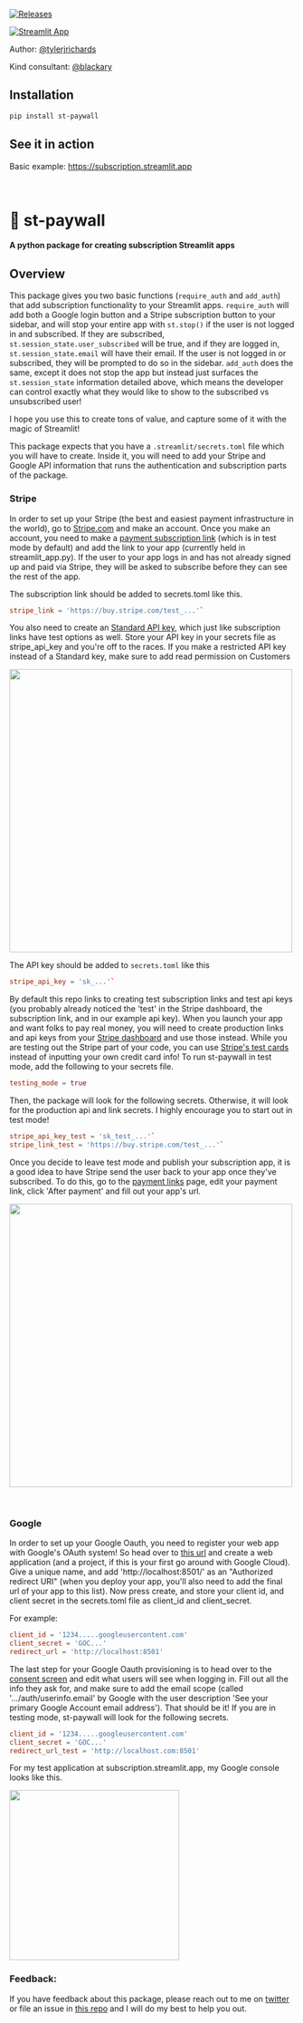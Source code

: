 [![Releases](https://img.shields.io/pypi/v/st-paywall)](https://pypi.org/project/st-paywall/)

[![Streamlit App](https://static.streamlit.io/badges/streamlit_badge_black_white.svg)](https://subscription.streamlit.app)

Author: [@tylerjrichards](https://twitter.com/tylerjrichards)

Kind consultant: [@blackary](https://github.com/blackary)

## Installation

```sh
pip install st-paywall
```

## See it in action

Basic example: https://subscription.streamlit.app

<p>&nbsp;</p>

# 🥟 st-paywall

<strong>A python package for creating subscription Streamlit apps </strong>

## Overview

This package gives you two basic functions (`require_auth` and `add_auth`) that add subscription functionality to your Streamlit apps. `require_auth` will add both a Google login button and a Stripe subscription button to your sidebar, and will stop your entire app with `st.stop()` if the user is not logged in and subscribed. If they are subscribed, `st.session_state.user_subscribed` will be true, and if they are logged in, `st.session_state.email` will have their email. If the user is not logged in or subscribed, they will be prompted to do so in the sidebar.
`add_auth` does the same, except it does not stop the app but instead just surfaces the `st.session_state` information detailed above, which means the developer can control exactly what they would like to show to the subscribed vs unsubscribed user!

 I hope you use this to create tons of value, and capture some of it with the magic of Streamlit!

This package expects that you have a `.streamlit/secrets.toml` file which you will have to create. Inside it, you will need to add your Stripe and Google API information that runs the authentication and subscription parts of the package.

### Stripe

In order to set up your Stripe (the best and easiest payment infrastructure in the world), go to [Stripe.com](https://stripe.com) and make an account. Once you make an account, you need to make a [payment subscription link](https://dashboard.stripe.com/test/payment-links/create) (which is in test mode by default) and add the link to your app (currently held in streamlit_app.py). If the user to your app logs in and has not already signed up and paid via Stripe, they will be asked to subscribe before they can see the rest of the app.

The subscription link should be added to secrets.toml like this.

```toml
stripe_link = 'https://buy.stripe.com/test_...'`
```

You also need to create an [Standard API key](https://dashboard.stripe.com/test/apikeys), which just like subscription links have test options as well. Store your API key in your secrets file as stripe_api_key and you're off to the races. If you make a restricted API key instead of a Standard key, make sure to add read permission on Customers


<img src="readme_img/stripe_api_rest.png" width="500">


The API key should be added to `secrets.toml` like this


```toml
stripe_api_key = 'sk_...'`
```

By default this repo links to creating test subscription links and test api keys (you probably already noticed the 'test' in the Stripe dashboard, the subscription link, and in our example api key). When you launch your app and want folks to pay real money, you will need to create production links and api keys from your [Stripe dashboard](https://dashboard.stripe.com) and use those instead. While you are testing out the Stripe part of your code, you can use [Stripe's test cards](https://stripe.com/docs/testing) instead of inputting your own credit card info! To run st-paywall in test mode, add the following to your secrets file.

```toml
testing_mode = true
```

Then, the package will look for the following secrets. Otherwise, it will look for the production api and link secrets. I highly encourage you to start out in test mode!

```toml
stripe_api_key_test = 'sk_test_...'`
stripe_link_test = 'https://buy.stripe.com/test_...'`
```

Once you decide to leave test mode and publish your subscription app, it is a good idea to have Stripe send the user back to your app once they've subscribed. To do this, go to the [payment links](https://dashboard.stripe.com/payment-links) page, edit your payment link, click 'After payment' and fill out your app's url.


<img src="readme_img/payment_link_after.png" width="500">

<p>&nbsp;</p>

### Google

In order to set up your Google Oauth, you need to register your web app with Google's OAuth system! So head over to [this url](https://console.cloud.google.com/apis/credentials/oauthclient) and create a web application (and a project, if this is your first go around with Google Cloud). Give a unique name, and add 'http://localhost:8501/' as an "Authorized redirect URI" (when you deploy your app, you'll also need to add the final url of your app to this list). Now press create, and store your client id, and client secret in the secrets.toml file as client_id and client_secret.

For example:

```toml
client_id = '1234.....googleusercontent.com'
client_secret = 'GOC...'
redirect_url = 'http://localhost:8501'
```

The last step for your Google Oauth provisioning is to head over to the [consent screen](https://console.cloud.google.com/apis/credentials/consent) and edit what users will see when logging in. Fill out all the info they ask for, and make sure to add the email scope (called '.../auth/userinfo.email' by Google with the user description 'See your primary Google Account email address'). That should be it! If you are in testing mode, st-paywall will look for the following secrets.

```toml
client_id = '1234.....googleusercontent.com'
client_secret = 'GOC...'
redirect_url_test = 'http://localhost.com:8501'
```

For my test application at subscription.streamlit.app, my Google console looks like this.

<img src="readme_img/google_oauth_console.png" width="300">


### Feedback:

If you have feedback about this package, please reach out to me on [twitter](https://twitter.com/tylerjrichards) or file an issue in [this repo](https://github.com/tylerjrichards/st-paywall/issues) and I will do my best to help you out.